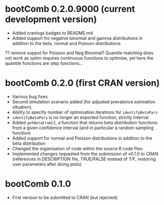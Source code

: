 # bootComb 0.2.0.9000 (current development version)

* Added cranlogs badges to README.md
* Added support fro negative binomial and gamma distributions in addition to the beta, normal and Poisson distributions.

?? remove suppot for Poisson and Neg Binomial? Quantile matching does not work as optim requires continuous functions to optimise, yet here the quantile functions are step functions...

# bootComb 0.2.0 (first CRAN version)

* Various bug fixes.
* Second simulation scenario added (for adjusted prevalence estimation situation).
* Ability to specify number of optimisation iterations for `identifyBetaPars`
* `identifyBetaPars` is no longer an exported function; strictly internal
* Added `getBetaFromCI`, a function that returns beta distribution functions from a given confidence interval (and in particular a random sampling function)
* Added support for normal and Poisson distributions in addition to the beta distribution
* Changed the organisation of code within the source R code files
* Implemented changes requested from the submission of v0.1.0 to CRAN (references in DESCRIPTION file, TRUE/FALSE instead of T/F, restoring user parameters after doing plots)

# bootComb 0.1.0

* First version to be submitted to CRAN (but rejected).
